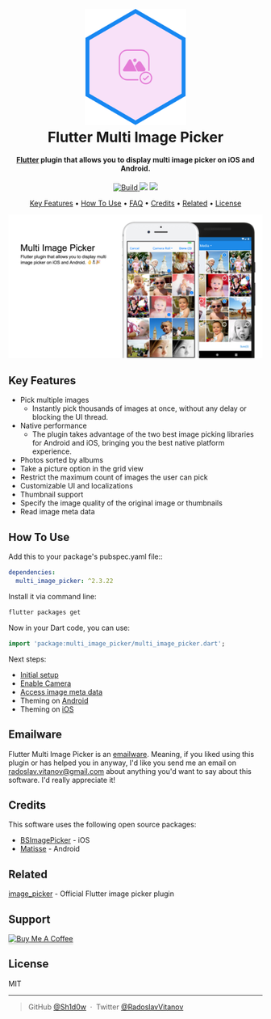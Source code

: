 
<h1 align="center">
  <br>
  <a href="http://www.amitmerchant.com/electron-markdownify"><img src="screenshots/multi_image_picker.png" alt="Markdownify" width="200"></a>
  <br>
  Flutter Multi Image Picker
  <br>
</h1>

<h4 align="center"><a href="https://flutter.io" target="_blank">Flutter</a> plugin that allows you to display multi image picker on iOS and Android.</h4>

<p align="center">
  <a href="https://pub.dartlang.org/packages/multi_image_picker">
    <img src="https://img.shields.io/travis/Sh1d0w/multi_image_picker.svg"
         alt="Build">
  </a>
  <a href="https://pub.dartlang.org/packages/multi_image_picker"><img src="https://img.shields.io/pub/v/multi_image_picker.svg"></a>
  <a href="https://paypal.me/Sh1d0w">
    <img src="https://img.shields.io/badge/$-donate-ff69b4.svg?maxAge=2592000&amp;style=flat">
  </a>
</p>

<p align="center">
  <a href="#key-features">Key Features</a> •
  <a href="#how-to-use">How To Use</a> •
  <a href="https://github.com/Sh1d0w/multi_image_picker/tree/master/doc/faq.md">FAQ</a> •
  <a href="#credits">Credits</a> •
  <a href="#related">Related</a> •
  <a href="#license">License</a>
</p>

![screenshot](screenshots/hero.png)

## Key Features

* Pick multiple images
  - Instantly pick thousands of images at once, without any delay or blocking the UI thread.
* Native performance
  - The plugin takes advantage of the two best image picking libraries for Android and iOS, bringing you the best native platform experience.
* Photos sorted by albums
* Take a picture option in the grid view
* Restrict the maximum count of images the user can pick
* Customizable UI and localizations
* Thumbnail support
* Specify the image quality of the original image or thumbnails
* Read image meta data

## How To Use
   
Add this to your package's pubspec.yaml file::

```yaml
dependencies:
  multi_image_picker: ^2.3.22
```

Install it via command line:

```bash
flutter packages get
```

Now in your Dart code, you can use:

```dart
import 'package:multi_image_picker/multi_image_picker.dart';
```

Next steps:
  - [Initial setup](https://github.com/Sh1d0w/multi_image_picker/tree/master/doc/initial-setup.md)
  - [Enable Camera](https://github.com/Sh1d0w/multi_image_picker/tree/master/doc/enable-camera.md)
  - [Access image meta data](https://github.com/Sh1d0w/multi_image_picker/tree/master/doc/metadata.md)
  - Theming on [Android](https://github.com/Sh1d0w/multi_image_picker/tree/master/doc/theming-android.md)
  - Theming on [iOS](https://github.com/Sh1d0w/multi_image_picker/tree/master/doc/theming-ios.md)

## Emailware

Flutter Multi Image Picker is an [emailware](https://en.wiktionary.org/wiki/emailware). Meaning, if you liked using this plugin or has helped you in anyway, I'd like you send me an email on <radoslav.vitanov@gmail.com> about anything you'd want to say about this software. I'd really appreciate it!

## Credits

This software uses the following open source packages:

- [BSImagePicker](https://github.com/mikaoj/BSImagePicker) - iOS
- [Matisse](https://github.com/zhihu/Matisse) - Android

## Related

[image_picker](https://pub.dartlang.org/packages/image_picker) - Official Flutter image picker plugin

## Support

<a href="https://www.buymeacoffee.com/Sh1d0w" target="_blank"><img src="https://www.buymeacoffee.com/assets/img/custom_images/purple_img.png" alt="Buy Me A Coffee" style="height: 41px !important;width: 174px !important;box-shadow: 0px 3px 2px 0px rgba(190, 190, 190, 0.5) !important;-webkit-box-shadow: 0px 3px 2px 0px rgba(190, 190, 190, 0.5) !important;" ></a>

## License

MIT

---
> GitHub [@Sh1d0w](https://github.com/Sh1d0w) &nbsp;&middot;&nbsp;
> Twitter [@RadoslavVitanov](http://twitter.com/RadoslavVitanov)
